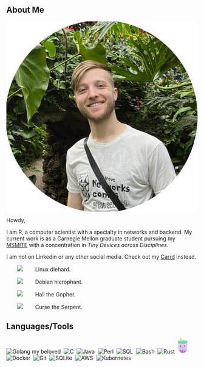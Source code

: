 ## About Me

<img style="float: right; padding: 0em 0em 1em 0em; width: 230" src="self.png" alt="a picture of me"/>

Howdy,

I am R, a computer scientist with a specialty in networks and backend. My current work is as a Carnegie Mellon graduate student pursuing my [MSMITE](https://www.cmu.edu/ini/academics/bicoastal/index.html) with a concentration in *Tiny Devices across Disciplines*. 

I am not on Linkedin or any other social media. Check out my [Carrd](rflandau.carrd.co) instead.

<div style="text-indent: 2em">

<img style="width: 2em" src="https://cdn.jsdelivr.net/gh/devicons/devicon@latest/icons/linux/linux-original.svg" /> Linux diehard.

<img style="width: 2em" src="https://cdn.jsdelivr.net/gh/devicons/devicon@latest/icons/debian/debian-original.svg" /> Debian hierophant. 
          
<img style="width: 2em" src="https://cdn.jsdelivr.net/gh/devicons/devicon@latest/icons/go/go-original.svg" /> Hail the Gopher.

<img style="width: 2em" src="https://cdn.jsdelivr.net/gh/devicons/devicon@latest/icons/python/python-original.svg" /> Curse the Serpent.

</div>

## Languages/Tools

<div>
    <img style="width: 3em" src="https://cdn.jsdelivr.net/gh/devicons/devicon@latest/icons/go/go-original.svg" title="Golang my beloved" alt="Golang my beloved"/>&nbsp;
    <img style="width: 3em" src="https://cdn.jsdelivr.net/gh/devicons/devicon@latest/icons/c/c-original.svg" title="C" alt="C"/>&nbsp;
    <img style="width: 3em" src="https://cdn.jsdelivr.net/gh/devicons/devicon@latest/icons/java/java-original.svg" title="Java" alt="Java"/>&nbsp;
    <img style="width: 3em" src="https://cdn.jsdelivr.net/gh/devicons/devicon@latest/icons/perl/perl-original.svg" title="Perl" alt="Perl"/>&nbsp;
    <img style="width: 3em" src="https://cdn.jsdelivr.net/gh/devicons/devicon@latest/icons/sqldeveloper/sqldeveloper-original.svg" title="T/PSQL" alt="SQL"/>&nbsp;
    <img style="width: 3em" src="https://cdn.jsdelivr.net/gh/devicons/devicon@latest/icons/bash/bash-original.svg" title="Bash" alt="Bash"/>&nbsp;
    <img style="width: 3em" src="https://cdn.jsdelivr.net/gh/devicons/devicon@latest/icons/rust/rust-original.svg" title="Rust" alt="Rust"/>&nbsp;
    <img style="width: 1.8em" src="icons/bubbletea.svg" title="Bubble Tea" alt="Bubble Tea"/>&nbsp;
    <img style="width: 3em" src="https://cdn.jsdelivr.net/gh/devicons/devicon@latest/icons/docker/docker-original.svg" title="Docker" alt="Docker"/>&nbsp;
    <img style="width: 3em" src="https://cdn.jsdelivr.net/gh/devicons/devicon@latest/icons/git/git-original.svg" title="Git" alt="Git"/>&nbsp;
    <img style="width: 3em" src="https://cdn.jsdelivr.net/gh/devicons/devicon@latest/icons/sqlite/sqlite-original.svg" title="SQLite" alt="SQLite"/>&nbsp;
    <img style="width: 3em" src="https://cdn.jsdelivr.net/gh/devicons/devicon@latest/icons/amazonwebservices/amazonwebservices-original-wordmark.svg" title="AWS" alt="AWS"/>&nbsp;
    <img style="width: 3em" src="https://cdn.jsdelivr.net/gh/devicons/devicon@latest/icons/kubernetes/kubernetes-original.svg" title="Kubernetes" alt="Kubernetes"/>&nbsp;
    
</div>
